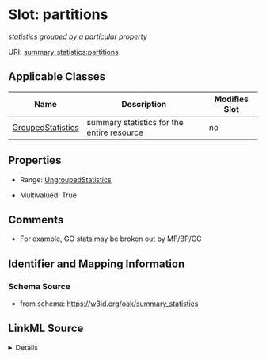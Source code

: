 

# Slot: partitions


_statistics grouped by a particular property_



URI: [summary_statistics:partitions](https://w3id.org/oaklib/summary_statistics.partitions)



<!-- no inheritance hierarchy -->





## Applicable Classes

| Name | Description | Modifies Slot |
| --- | --- | --- |
| [GroupedStatistics](GroupedStatistics.md) | summary statistics for the entire resource |  no  |







## Properties

* Range: [UngroupedStatistics](UngroupedStatistics.md)

* Multivalued: True





## Comments

* For example, GO stats may be broken out by MF/BP/CC

## Identifier and Mapping Information







### Schema Source


* from schema: https://w3id.org/oak/summary_statistics




## LinkML Source

<details>
```yaml
name: partitions
description: statistics grouped by a particular property
comments:
- For example, GO stats may be broken out by MF/BP/CC
from_schema: https://w3id.org/oak/summary_statistics
rank: 1000
multivalued: true
alias: partitions
owner: GroupedStatistics
domain_of:
- GroupedStatistics
range: UngroupedStatistics
inlined: true

```
</details>